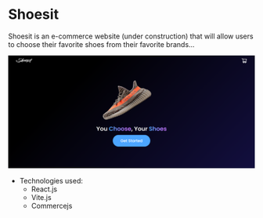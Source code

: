 # Shoesit

Shoesit is an e-commerce website (under construction) that will allow users to choose their favorite shoes from their favorite brands...

![preview image](./src/assets/preview.png)

- Technologies used:
  - React.js
  - Vite.js
  - Commercejs

